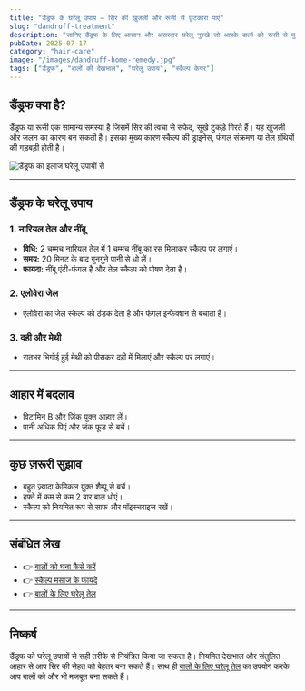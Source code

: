 ```yaml
---
title: "डैंड्रफ के घरेलू उपाय – सिर की खुजली और रूसी से छुटकारा पाएं"
slug: "dandruff-treatment"
description: "जानिए डैंड्रफ के लिए आसान और असरदार घरेलू नुस्खे जो आपके बालों को रूसी से मुक्त और स्वस्थ बनाते हैं।"
pubDate: 2025-07-17
category: "hair-care"
image: "/images/dandruff-home-remedy.jpg"
tags: ["डैंड्रफ", "बालों की देखभाल", "घरेलू उपाय", "स्कैल्प केयर"]
---
```


<script type="application/ld+json">
{
  "@context": "https://schema.org",
  "@type": "BlogPosting",
  "headline": "डैंड्रफ के घरेलू उपाय – सिर की खुजली और रूसी से छुटकारा पाएं",
  "description": "जानिए डैंड्रफ के लिए आसान और असरदार घरेलू नुस्खे जो आपके बालों को रूसी से मुक्त और स्वस्थ बनाते हैं।",
  "image": "https://www.ayurcuredaily.com/images/dandruff-home-remedy.jpg",
  "author": {
    "@type": "Organization",
    "name": "AyurCure Daily"
  },
  "publisher": {
    "@type": "Organization",
    "name": "AyurCure Daily",
    "logo": {
      "@type": "ImageObject",
      "url": "https://www.ayurcuredaily.com/logo.png"
    }
  },
  "datePublished": "2025-07-17"
}
</script>

## डैंड्रफ क्या है?

डैंड्रफ या रूसी एक सामान्य समस्या है जिसमें सिर की त्वचा से सफेद, सूखे टुकड़े गिरते हैं। यह खुजली और जलन का कारण बन सकती है। इसका मुख्य कारण स्कैल्प की ड्राइनेस, फंगल संक्रमण या तेल ग्रंथियों की गड़बड़ी होती है।

![डैंड्रफ का इलाज घरेलू उपायों से](https://www.ayurcuredaily.com/images/dandruff-home-remedy.jpg)

---

## डैंड्रफ के घरेलू उपाय

### 1. नारियल तेल और नींबू
- **विधि:** 2 चम्मच नारियल तेल में 1 चम्मच नींबू का रस मिलाकर स्कैल्प पर लगाएं।  
- **समय:** 20 मिनट के बाद गुनगुने पानी से धो लें।  
- **फायदा:** नींबू एंटी-फंगल है और तेल स्कैल्प को पोषण देता है।

### 2. एलोवेरा जेल
- एलोवेरा का जेल स्कैल्प को ठंडक देता है और फंगल इन्फेक्शन से बचाता है।

### 3. दही और मेथी
- रातभर भिगोई हुई मेथी को पीसकर दही में मिलाएं और स्कैल्प पर लगाएं।

---

## आहार में बदलाव

- विटामिन B और ज़िंक युक्त आहार लें।
- पानी अधिक पिएं और जंक फूड से बचें।

---

## कुछ ज़रूरी सुझाव

- बहुत ज़्यादा केमिकल युक्त शैम्पू से बचें।
- हफ्ते में कम से कम 2 बार बाल धोएं।
- स्कैल्प को नियमित रूप से साफ और मॉइस्चराइज रखें।

---

## संबंधित लेख

- 👉 [बालों को घना कैसे करें](https://www.ayurcuredaily.com/posts/thick-hair-remedies)
- 👉 [स्कैल्प मसाज के फायदे](https://www.ayurcuredaily.com/posts/scalp-massage-benefits)
- 👉 [बालों के लिए घरेलू तेल](https://www.ayurcuredaily.com/posts/hairfall-remedies)

---

## निष्कर्ष

डैंड्रफ को घरेलू उपायों से सही तरीके से नियंत्रित किया जा सकता है। नियमित देखभाल और संतुलित आहार से आप सिर की सेहत को बेहतर बना सकते हैं। साथ ही [बालों के लिए घरेलू तेल](https://www.ayurcuredaily.com/posts/hairfall-remedies) का उपयोग करके आप बालों को और भी मजबूत बना सकते हैं।
